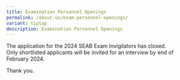 ```yaml
---
title: Examination Personnel Openings
permalink: /about-us/exam-personnel-openings/
variant: tiptap
description: Examination Personnel Openings
---
```

<p>The application for the 2024 SEAB Exam Invigilators has closed.
<br>Only shortlisted applicants will be invited for an interview by end of
February 2024.&nbsp;</p>
<p>Thank you.</p>
<p></p>